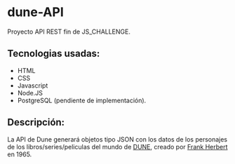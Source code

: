# dune-API

Proyecto API REST fin de JS_CHALLENGE.

## Tecnologias usadas:
- HTML
- CSS
- Javascript
- Node.JS
- PostgreSQL (pendiente de implementación).


## Descripción:
La API de Dune generará objetos tipo JSON con los datos de los personajes de los libros/series/peliculas del mundo de [DUNE](https://en.wikipedia.org/wiki/Dune_(novel)), creado por [Frank Herbert](https://en.wikipedia.org/wiki/Frank_Herbert) en 1965.

